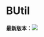 # BUtil 
#### 最新版本：[![](https://jitpack.io/v/cbfg5210/BUtil.svg)](https://jitpack.io/#cbfg5210/BUtil)
